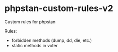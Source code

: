 # phpstan-custom-rules-v2

Custom rules for phpstan

Rules:
- forbidden methods (dump, dd, die, etc.)
- static methods in voter